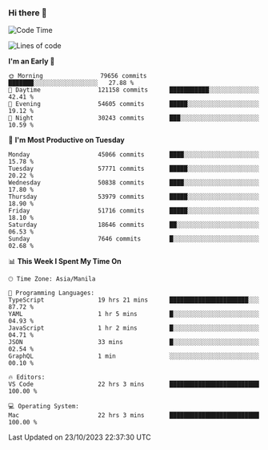### Hi there 👋

<!--START_SECTION:waka-->
![Code Time](http://img.shields.io/badge/Code%20Time-4%2C450%20hrs%2054%20mins-blue)

![Lines of code](https://img.shields.io/badge/From%20Hello%20World%20I%27ve%20Written-108.5%20million%20lines%20of%20code-blue)

**I'm an Early 🐤** 

```text
🌞 Morning                79656 commits       ███████░░░░░░░░░░░░░░░░░░   27.88 % 
🌆 Daytime                121158 commits      ███████████░░░░░░░░░░░░░░   42.41 % 
🌃 Evening                54605 commits       █████░░░░░░░░░░░░░░░░░░░░   19.12 % 
🌙 Night                  30243 commits       ███░░░░░░░░░░░░░░░░░░░░░░   10.59 % 
```
📅 **I'm Most Productive on Tuesday** 

```text
Monday                   45066 commits       ████░░░░░░░░░░░░░░░░░░░░░   15.78 % 
Tuesday                  57771 commits       █████░░░░░░░░░░░░░░░░░░░░   20.22 % 
Wednesday                50838 commits       ████░░░░░░░░░░░░░░░░░░░░░   17.80 % 
Thursday                 53979 commits       █████░░░░░░░░░░░░░░░░░░░░   18.90 % 
Friday                   51716 commits       █████░░░░░░░░░░░░░░░░░░░░   18.10 % 
Saturday                 18646 commits       ██░░░░░░░░░░░░░░░░░░░░░░░   06.53 % 
Sunday                   7646 commits        █░░░░░░░░░░░░░░░░░░░░░░░░   02.68 % 
```


📊 **This Week I Spent My Time On** 

```text
🕑︎ Time Zone: Asia/Manila

💬 Programming Languages: 
TypeScript               19 hrs 21 mins      ██████████████████████░░░   87.72 % 
YAML                     1 hr 5 mins         █░░░░░░░░░░░░░░░░░░░░░░░░   04.93 % 
JavaScript               1 hr 2 mins         █░░░░░░░░░░░░░░░░░░░░░░░░   04.71 % 
JSON                     33 mins             █░░░░░░░░░░░░░░░░░░░░░░░░   02.54 % 
GraphQL                  1 min               ░░░░░░░░░░░░░░░░░░░░░░░░░   00.10 % 

🔥 Editors: 
VS Code                  22 hrs 3 mins       █████████████████████████   100.00 % 

💻 Operating System: 
Mac                      22 hrs 3 mins       █████████████████████████   100.00 % 
```


 Last Updated on 23/10/2023 22:37:30 UTC
<!--END_SECTION:waka-->


<!--
**rad182/rad182** is a ✨ _special_ ✨ repository because its `README.md` (this file) appears on your GitHub profile.

Here are some ideas to get you started:

- 🔭 I’m currently working on ...
- 🌱 I’m currently learning ...
- 👯 I’m looking to collaborate on ...
- 🤔 I’m looking for help with ...
- 💬 Ask me about ...
- 📫 How to reach me: ...
- 😄 Pronouns: ...
- ⚡ Fun fact: ...
-->

